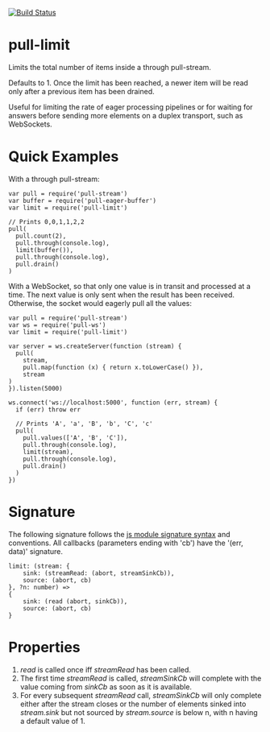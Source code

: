 [![Build Status](https://travis-ci.org/elavoie/pull-limit.svg?branch=master)](https://travis-ci.org/elavoie/pull-limit)

# pull-limit

Limits the total number of items inside a through pull-stream. 

Defaults to 1. Once the limit has been reached, a newer item will be read only
after a previous item has been drained.

Useful for limiting the rate of eager processing pipelines or for waiting for
answers before sending more elements on a duplex transport, such as WebSockets.

Quick Examples
==============

With a through pull-stream:

    var pull = require('pull-stream')
    var buffer = require('pull-eager-buffer')
    var limit = require('pull-limit')

    // Prints 0,0,1,1,2,2
    pull(
      pull.count(2),
      pull.through(console.log),
      limit(buffer()),
      pull.through(console.log),
      pull.drain()
    )

With a WebSocket, so that only one value is in transit and processed at a time.
The next value is only sent when the result has been received. Otherwise, the
socket would eagerly pull all the values:

    var pull = require('pull-stream')
    var ws = require('pull-ws')
    var limit = require('pull-limit')

    var server = ws.createServer(function (stream) {
      pull(
        stream, 
        pull.map(function (x) { return x.toLowerCase() }), 
        stream
    )
    }).listen(5000)

    ws.connect('ws://localhost:5000', function (err, stream) {
      if (err) throw err
        
      // Prints 'A', 'a', 'B', 'b', 'C', 'c'
      pull(
        pull.values(['A', 'B', 'C']),
        pull.through(console.log),
        limit(stream),
        pull.through(console.log),
        pull.drain()      
      )
    }) 

Signature
=========

The following signature follows the [js module signature
syntax](https://github.com/elavoie/js-module-signature-syntax) and conventions.
All callbacks (parameters ending with 'cb') have the '(err, data)' signature.
    
    limit: (stream: {
        sink: (streamRead: (abort, streamSinkCb)),
        source: (abort, cb)
    }, ?n: number) =>
    {
        sink: (read (abort, sinkCb)),
        source: (abort, cb)
    }


Properties
==========

1. *read* is called once iff *streamRead* has been called.
2. The first time *streamRead* is called, *streamSinkCb* will complete with the
   value coming from *sinkCb* as soon as it is available.
3. For every subsequent *streamRead* call, *streamSinkCb* will only complete
   either after the stream closes or the number of elements sinked into
   *stream.sink* but not sourced by *stream.source* is below n, with n having a
   default value of 1.
